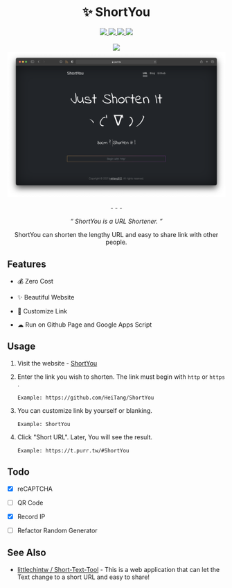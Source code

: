 
<div align="center">
  <h1>✨ ShortYou</h1>
  <a href="https://github.com/HeiTang/ShortYou/blob/main/LICENSE">
    <img src="https://img.shields.io/github/license/HeiTang/ShortYou?color=orange">
  </a>
  <a href="https://github.com/HeiTang/ShortYou/releases">
    <img src="https://img.shields.io/github/v/release/HeiTang/ShortYou?color=brightgreen">
  </a>
  <a href="https://github.com/HeiTang/ShortYou">
    <img src="https://img.shields.io/github/stars/HeiTang/ShortYou?color=ff69b4">
  </a>
  <a href="https://t.purr.tw">
    <img src="https://f1qe4wyq4m9j.runkit.sh">
  </a>
  <br><br>
  <img src="https://readme-typing-svg.herokuapp.com?font=Changa&color=00F71A&size=30&center=true&vCenter=true&height=60&lines=Too+Long%3F+Shorten+it!;Too+Height%3F++Shorten+it!;Too+Fat%3F++Shorten+it!;30cm%3F++Shorten+it!">
  <img src="https://raw.githubusercontent.com/HeiTang/ShortYou/main/demo/page.png">
  <p>- - -</p>
  <p><i>“ ShortYou is a URL Shortener. ”</i></p>
  <p>ShortYou can shorten the lengthy URL and easy to share link with other people.</p>
</div>

## Features

- 💰 Zero Cost

- ✨ Beautiful Website

- 🔧 Customize Link

- ☁ Run on Github Page and Google Apps Script

## Usage

1. Visit the website - [ShortYou](https://t.purr.tw)

2. Enter the link you wish to shorten. The link must begin with `http` or `https` .

    ```
    Example: https://github.com/HeiTang/ShortYou
    ```

3. You can customize link by yourself or blanking.

    ```
    Example: ShortYou
    ```

4. Click "Short URL". Later, You will see the result.

    ```
    Example: https://t.purr.tw/#ShortYou
    ```

## Todo

- [x] reCAPTCHA 

- [ ] QR Code

- [x] Record IP

- [ ] Refactor Random Generator

## See Also

- [littlechintw / Short-Text-Tool](https://github.com/littlechintw/Short-Text-Tool) - This is a web application that can let the Text change to a short URL and easy to share! 
